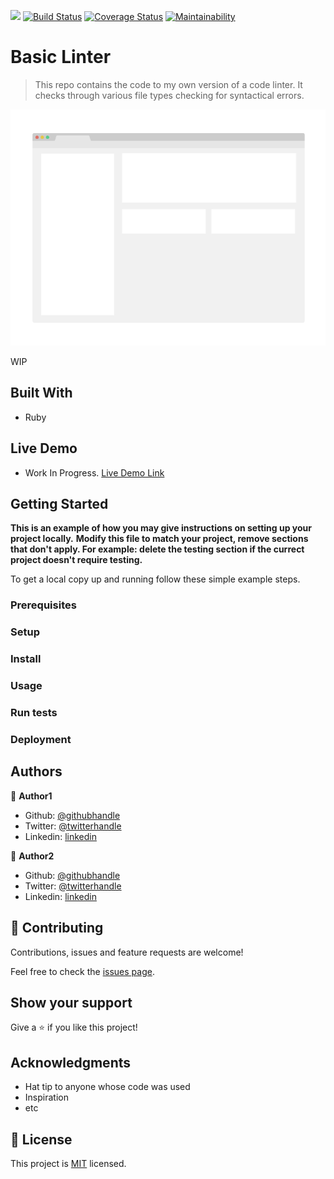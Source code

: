 ![](https://img.shields.io/badge/Microverse-blueviolet)
[![Build Status](https://travis-ci.org/KelynPNjeri/Basic-Linter.svg?branch=ft-lint-css)](https://travis-ci.org/KelynPNjeri/Basic-Linter)
[![Coverage Status](https://coveralls.io/repos/github/KelynPNjeri/Basic-Linter/badge.svg?branch=ft-lint-css)](https://coveralls.io/github/KelynPNjeri/Basic-Linter?branch=ft-lint-css)
[![Maintainability](https://api.codeclimate.com/v1/badges/83c90efb5f834d2cbe6d/maintainability)](https://codeclimate.com/github/KelynPNjeri/Basic-Linter/maintainability)

# Basic Linter

> This repo contains the code to my own version of a code linter. It checks through various file types checking for syntactical errors.

![screenshot](./app_screenshot.png)

WIP

## Built With

- Ruby

## Live Demo
- Work In Progress.
[Live Demo Link](https://livedemo.com)


## Getting Started

**This is an example of how you may give instructions on setting up your project locally.**
**Modify this file to match your project, remove sections that don't apply. For example: delete the testing section if the currect project doesn't require testing.**


To get a local copy up and running follow these simple example steps.

### Prerequisites

### Setup

### Install

### Usage

### Run tests

### Deployment



## Authors

👤 **Author1**

- Github: [@githubhandle](https://github.com/githubhandle)
- Twitter: [@twitterhandle](https://twitter.com/twitterhandle)
- Linkedin: [linkedin](https://linkedin.com/linkedinhandle)

👤 **Author2**

- Github: [@githubhandle](https://github.com/githubhandle)
- Twitter: [@twitterhandle](https://twitter.com/twitterhandle)
- Linkedin: [linkedin](https://linkedin.com/linkedinhandle)

## 🤝 Contributing

Contributions, issues and feature requests are welcome!

Feel free to check the [issues page](issues/).

## Show your support

Give a ⭐️ if you like this project!

## Acknowledgments

- Hat tip to anyone whose code was used
- Inspiration
- etc

## 📝 License

This project is [MIT](lic.url) licensed.
